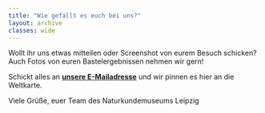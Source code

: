 ```yaml
---
title: "Wie gefällt es euch bei uns?"
layout: archive
classes: wide
---
```

Wollt ihr uns etwas mitteilen oder Screenshot von eurem Besuch schicken? Auch Fotos von euren Bastelergebnissen nehmen wir gern!

Schickt alles an **[unsere E-Mailadresse](mailto:service.naturkundemuseum@leipzig.de)** und wir pinnen es hier an die Weltkarte.

Viele Grüße,
euer Team des Naturkundemuseums Leipzig
